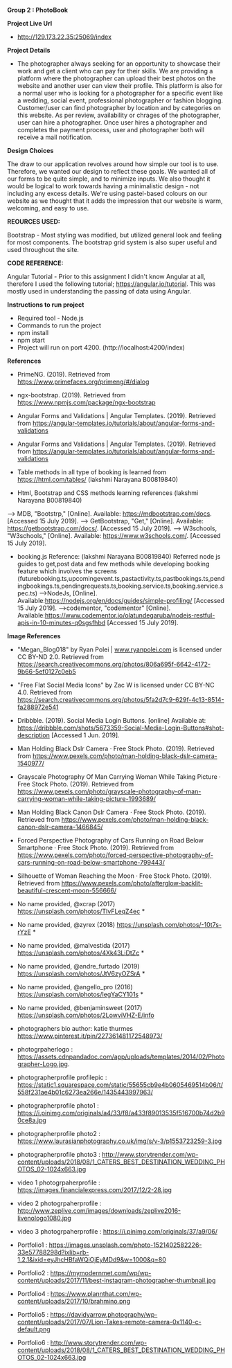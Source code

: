 ﻿**Group 2 : PhotoBook**

**Project Live Url**

* http://129.173.22.35:25069/index


**Project Details**

* The photographer always seeking for an opportunity to showcase their work and get a client who can pay for their skills. We are providing a platform where the photographer can upload their best photos on the website and another user can view their profile. This platform is also for a normal user who is looking for a photographer for a specific event like a wedding, social event, professional photographer or fashion blogging. Customer/user can find photographer by location and by categories on this website. As per review, availability or chrages of the photographer, user can hire a photographer. Once user hires a photographer and completes the payment process, user and photographer both will receive a mail notification.


**Design Choices**

The draw to our application revolves around how simple our tool is to use. Therefore, we wanted our design to reflect these goals. We wanted all of our forms
to be quite simple, and to minimize inputs. We also thought it would be logical to work towards having a minimalistic design - not including any excess details.
We're using pastel-based colours on our website as we thought that it adds the impression that our website is warm, welcoming, and easy to use.
 

**REOURCES USED:**

Bootstrap - Most styling was modified, but utilized general look and feeling for most components. The bootstrap grid
            system is also super useful and used throughout the site.

**CODE REFERENCE:**

Angular Tutorial - Prior to this assignment I didn't know Angular at all, therefore I used the following tutorial;
		   https://angular.io/tutorial. This was mostly used in understanding the passing of data 
		   using Angular.



**Instructions to run project**

* Required tool - Node.js 
* Commands to run the project
* npm install
* npm start
* Project will run on port 4200. (http://localhost:4200/index)


**References**

*  PrimeNG. (2019).
Retrieved from https://www.primefaces.org/primeng/#/dialog

* ngx-bootstrap. (2019). Retrieved from https://www.npmjs.com/package/ngx-bootstrap

* Angular Forms and Validations | Angular Templates. (2019). Retrieved from https://angular-templates.io/tutorials/about/angular-forms-and-validations

* Angular Forms and Validations | Angular Templates. (2019). Retrieved from https://angular-templates.io/tutorials/about/angular-forms-and-validations

* Table methods in all type of booking is  learned from https://html.com/tables/ (lakshmi Narayana B00819840) 

* Html, Bootstrap and CSS methods learning references (lakshmi Narayana B00819840)

--> MDB, "Bootstrp," [Online]. Available: https://mdbootstrap.com/docs. [Accessed 15 July 2019].
--> GetBootstrap, "Get," [Online]. Available: https://getbootstrap.com/docs/. [Accessed 15 July 2019].
--> W3schools, "W3schools," [Online]. Available: https://www.w3schools.com/. [Accessed 15 July 2019].

* booking.js Reference: (lakshmi Narayana B00819840) 
Referred node js guides to get,post data and few methods while developing booking feature which involves the screens (futurebooking.ts,upcomingevent.ts,pastactivity.ts,pastbookings.ts,pendingbookings.ts,pendingrequests.ts,booking.service.ts,booking.service.spec.ts)
-->NodeJs, [Online]. Available:https://nodejs.org/en/docs/guides/simple-profiling/
[Accessed 15 July 2019].
-->codementor, "codementor" [Online]. Available:https://www.codementor.io/olatundegaruba/nodejs-restful-apis-in-10-minutes-q0sgsfhbd [Accessed 15 July 2019].


**Image References**

* "Megan_Blog018" by Ryan Polei | www.ryanpolei.com is licensed under CC BY-ND 2.0. Retrieved from https://search.creativecommons.org/photos/806a695f-6642-4172-9b66-5ef0127c0eb5

* "Free Flat Social Media Icons" by Zac W is licensed under CC BY-NC 4.0. Retrieved from https://search.creativecommons.org/photos/5fa2d7c9-629f-4c13-8514-fa288972e541

* Dribbble. (2019). Social Media Login Buttons. [online] Available at: https://dribbble.com/shots/5673359-Social-Media-Login-Buttons#shot-description [Accessed 1 Jun. 2019].


* Man Holding Black Dslr Camera · Free Stock Photo. (2019). Retrieved from https://www.pexels.com/photo/man-holding-black-dslr-camera-1540977/

* Grayscale Photography Of Man Carrying Woman While Taking Picture · Free Stock Photo. (2019). Retrieved from https://www.pexels.com/photo/grayscale-photography-of-man-carrying-woman-while-taking-picture-1993689/

* Man Holding Black Canon Dslr Camera · Free Stock Photo. (2019). Retrieved from https://www.pexels.com/photo/man-holding-black-canon-dslr-camera-1466845/

* Forced Perspective Photography of Cars Running on Road Below Smartphone · Free Stock Photo. (2019). Retrieved from https://www.pexels.com/photo/forced-perspective-photography-of-cars-running-on-road-below-smartphone-799443/

* Silhouette of Woman Reaching the Moon · Free Stock Photo. (2019). Retrieved from https://www.pexels.com/photo/afterglow-backlit-beautiful-crescent-moon-556666/

* No name provided, @xcrap (2017) https://unsplash.com/photos/TIvFLeqZ4ec *

* No name provided, @zyrex (2018) https://unsplash.com/photos/-10t7s-rYzE *

* No name provided, @malvestida (2017)	https://unsplash.com/photos/4Xk43LiDtZc *

* No name provided, @andre_furtado (2019) https://unsplash.com/photos/JtV6zyOZSrA *

* No name provided, @angello_pro (2016) https://unsplash.com/photos/IegYaCY101s *

* No name provided, @benjaminsweet (2017) https://unsplash.com/photos/2LowviVHZ-E/info 


* photographers bio author: katie thurmes https://www.pinterest.it/pin/227361481172548973/

* photogrpaherlogo : https://assets.cdnpandadoc.com/app/uploads/templates/2014/02/Photographer-Logo.jpg.

* photographerprofile profilepic : https://static1.squarespace.com/static/55655cb9e4b0605469514b06/t/558f231ae4b01c6273ea266e/1435443997963/

* photographerprofile photo1 : https://i.pinimg.com/originals/a4/33/f8/a433f89013535f516700b74d2b90ce8a.jpg

* photographerprofile photo2 :  https://www.laurasianphotography.co.uk/img/s/v-3/p1553723259-3.jpg

* photographerprofile photo3 : http://www.storytrender.com/wp-content/uploads/2018/08/1_CATERS_BEST_DESTINATION_WEDDING_PHOTOS_02-1024x663.jpg

* video 1 photogrpaherprofile :  https://images.financialexpress.com/2017/12/2-28.jpg
* video 2 photogrpaherprofile : http://www.zeplive.com/images/downloads/zeplive2016-livenologo1080.jpg

* video 3 photogrpaherprofile : https://i.pinimg.com/originals/37/a9/06/

* Portfolio1 : https://images.unsplash.com/photo-1521402582226-33e57788298d?ixlib=rb-1.2.1&ixid=eyJhcHBfaWQiOjEyMDd9&w=1000&q=80

* Portfolio2 : https://mymodernmet.com/wp/wp-content/uploads/2017/11/best-instagram-photographer-thumbnail.jpg

* Portfolio4 : https://www.plannthat.com/wp-content/uploads/2017/10/brahmino.png

* Portfolio5 : https://davidyarrow.photography/wp-content/uploads/2017/07/Lion-Takes-remote-camera-0x1140-c-default.png

* Portfolio6 : http://www.storytrender.com/wp-content/uploads/2018/08/1_CATERS_BEST_DESTINATION_WEDDING_PHOTOS_02-1024x663.jpg